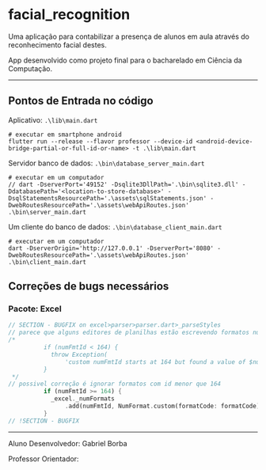 # facial_recognition

Uma aplicação para contabilizar a presença de alunos em aula através do reconhecimento facial destes.

App desenvolvido como projeto final para o bacharelado em Ciência da Computação.

---

## Pontos de Entrada no código

Aplicativo: `.\lib\main.dart`

    # executar em smartphone android
    flutter run --release --flavor professor --device-id <android-device-bridge-partial-or-full-id-or-name> -t .\lib\main.dart

Servidor banco de dados: `.\bin\database_server_main.dart`

    # executar em um computador
    // dart -DserverPort='49152' -Dsqlite3DllPath='.\bin\sqlite3.dll' -DdatabasePath='<location-to-store-database>' -DsqlStatementsResourcePath='.\assets\sqlStatements.json' -DwebRoutesResourcePath='.\assets\webApiRoutes.json' .\bin\server_main.dart

Um cliente do banco de dados: `.\bin\database_client_main.dart`

    # executar em um computador
    dart -DserverOrigin='http://127.0.0.1' -DserverPort='8080' -DwebRoutesResourcePath='.\assets\webApiRoutes.json' .\bin\client_main.dart


## Correções de bugs necessários

### Pacote: Excel

```dart
// SECTION - BUGFIX on excel>parser>parser.dart>_parseStyles
// parece que alguns editores de planilhas estão escrevendo formatos numéricos integrados (builtin numeric formats) juntamente com os formatos personalizados
/*
          if (numFmtId < 164) {
            throw Exception(
                'custom numFmtId starts at 164 but found a value of $numFmtId');
          }
 */
// possivel correção é ignorar formatos com id menor que 164
          if (numFmtId >= 164) {
            _excel._numFormats
                .add(numFmtId, NumFormat.custom(formatCode: formatCode));
          }
// !SECTION - BUGFIX
```

---
Aluno Desenvolvedor: Gabriel Borba

Professor Orientador:
